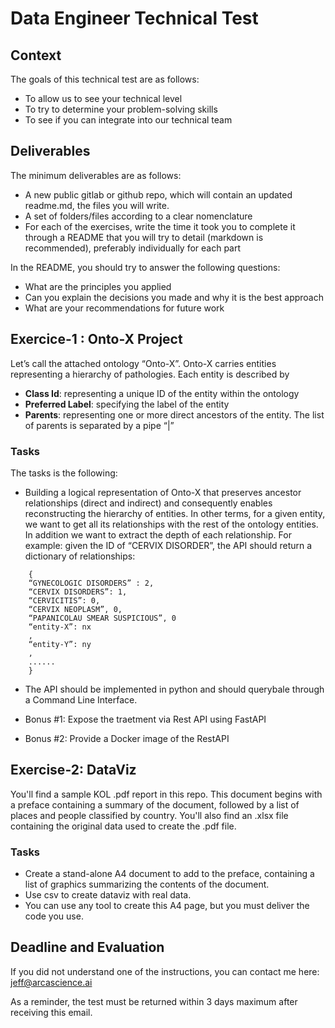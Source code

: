 # Data Engineer Technical Test

## Context
The goals of this technical test are as follows:
- To allow us to see your technical level
- To try to determine your problem-solving skills
- To see if you can integrate into our technical team

## Deliverables
The minimum deliverables are as follows:
- A new public gitlab or github repo, which will contain an updated readme.md, the files you will write.
- A set of folders/files according to a clear nomenclature
- For each of the exercises, write the time it took you to complete it through a README that you will try to detail (markdown is recommended), preferably individually for each part

In the README, you should try to answer the following questions:
- What are the principles you applied
- Can you explain the decisions you made and why it is the best approach
- What are your recommendations for future work

## Exercice-1 : Onto-X Project
Let’s call the attached ontology “Onto-X”. Onto-X carries entities representing a hierarchy of
pathologies. Each entity is described by
- **Class Id**: representing a unique ID of the entity within the ontology
- **Preferred Label**: specifying the label of the entity
- **Parents**: representing one or more direct ancestors of the entity. The list of parents is
separated by a pipe “|”

### Tasks
The tasks is the following:
- Building a logical representation of Onto-X that preserves ancestor relationships (direct and indirect) and consequently enables reconstructing the hierarchy of entities. In other terms, for a given entity, we want to get all its relationships with the rest of the ontology entities. In addition we want to extract the depth of each relationship. For example: given the ID of “CERVIX DISORDER”, the API should return a dictionary of relationships:

```
    {
    “GYNECOLOGIC DISORDERS” : 2,
    “CERVIX DISORDERS”: 1,
    “CERVICITIS”: 0,
    “CERVIX NEOPLASM”, 0,
    “PAPANICOLAU SMEAR SUSPICIOUS”, 0
    “entity-X”: nx
    ,
    “entity-Y”: ny
    ,
    ......
    }
```
- The API should be implemented in python and should querybale through a Command Line Interface.

- Bonus #1: Expose the traetment via Rest API using FastAPI

- Bonus #2: Provide a Docker image of the RestAPI

## Exercise-2: DataViz
You'll find a sample KOL .pdf report in this repo.
This document begins with a preface containing a summary of the document, followed by a list of places and people classified by country.
You'll also find an .xlsx file containing the original data used to create the .pdf file.

### Tasks
- Create a stand-alone A4 document to add to the preface, containing a list of graphics summarizing the contents of the document.
- Use csv to create dataviz with real data.
- You can use any tool to create this A4 page, but you must deliver the code you use.

## Deadline and Evaluation

If you did not understand one of the instructions, you can contact me here: jeff@arcascience.ai

As a reminder, the test must be returned within 3 days maximum after receiving this email.